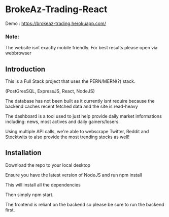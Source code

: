 # BrokeAz-Trading-React

Demo : https://brokeaz-trading.herokuapp.com/

### Note:
The website isnt exactly mobile friendly. For best results please open via webbrowser

## Introduction

This is a Full Stack project that uses the PERN/MERN(?) stack.

(PostGresSQL, ExpressJS, React, NodeJS)

The database has not been built as it currently isnt require because the backend caches recent fetched data and the site is read-heavy

The dashboard is a tool used to just help provide daily market informations including: news, most actives and daily gainers/losers.

Using multiple API calls, we're able to webscrape Twitter, Reddit and Stocktwits to also provide the most trending stocks as well!

## Installation

Download the repo to your local desktop

Ensure you have the latest version of NodeJS and run npm install

This will install all the dependencies

Then simply npm start.

The frontend is reliant on the backend so please be sure to run the backend first.
